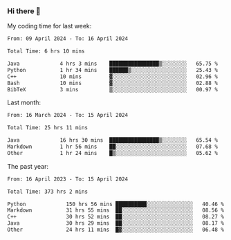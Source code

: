 ### Hi there 👋

My coding time for last week:

<!--START_SECTION:week-->

```txt
From: 09 April 2024 - To: 16 April 2024

Total Time: 6 hrs 10 mins

Java             4 hrs 3 mins    ████████████████▒░░░░░░░░   65.75 %
Python           1 hr 34 mins    ██████▒░░░░░░░░░░░░░░░░░░   25.43 %
C++              10 mins         ▓░░░░░░░░░░░░░░░░░░░░░░░░   02.96 %
Bash             10 mins         ▓░░░░░░░░░░░░░░░░░░░░░░░░   02.88 %
BibTeX           3 mins          ▒░░░░░░░░░░░░░░░░░░░░░░░░   00.97 %
```

<!--END_SECTION:week-->

Last month:

<!--START_SECTION:month-->

```txt
From: 16 March 2024 - To: 15 April 2024

Total Time: 25 hrs 11 mins

Java             16 hrs 30 mins  ████████████████▒░░░░░░░░   65.54 %
Markdown         1 hr 56 mins    ██░░░░░░░░░░░░░░░░░░░░░░░   07.68 %
Other            1 hr 24 mins    █▒░░░░░░░░░░░░░░░░░░░░░░░   05.62 %
```

<!--END_SECTION:month-->

The past year:

<!--START_SECTION:year-->

```txt
From: 16 April 2023 - To: 15 April 2024

Total Time: 373 hrs 2 mins

Python             150 hrs 56 mins ██████████░░░░░░░░░░░░░░░   40.46 %
Markdown           31 hrs 55 mins  ██░░░░░░░░░░░░░░░░░░░░░░░   08.56 %
C++                30 hrs 52 mins  ██░░░░░░░░░░░░░░░░░░░░░░░   08.27 %
Java               30 hrs 29 mins  ██░░░░░░░░░░░░░░░░░░░░░░░   08.17 %
Other              24 hrs 11 mins  █▓░░░░░░░░░░░░░░░░░░░░░░░   06.48 %
```

<!--END_SECTION:year-->
